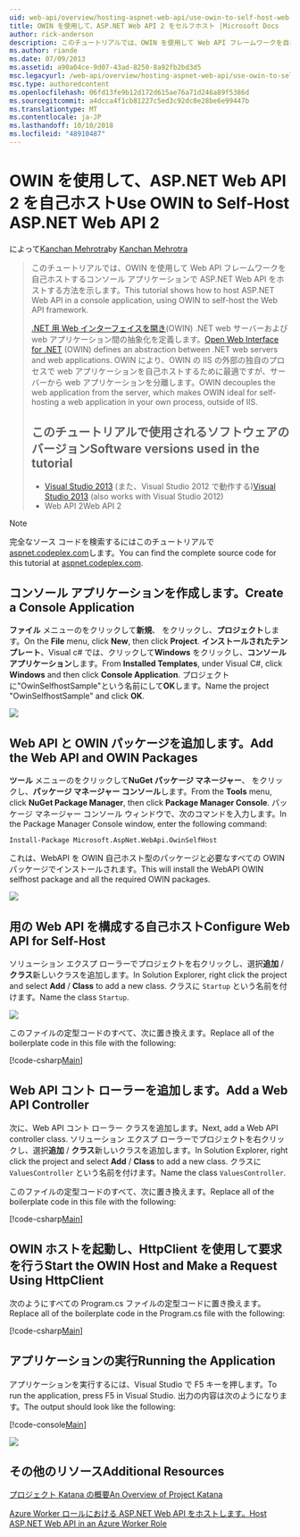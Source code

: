 ```yaml
---
uid: web-api/overview/hosting-aspnet-web-api/use-owin-to-self-host-web-api
title: OWIN を使用して、ASP.NET Web API 2 をセルフホスト |Microsoft Docs
author: rick-anderson
description: このチュートリアルでは、OWIN を使用して Web API フレームワークを自己ホストするコンソール アプリケーションで ASP.NET Web API をホストする方法を示します。 Web Interface for .NET (OWIN) d を開く.
ms.author: riande
ms.date: 07/09/2013
ms.assetid: a90a04ce-9d07-43ad-8250-8a92fb2bd3d5
msc.legacyurl: /web-api/overview/hosting-aspnet-web-api/use-owin-to-self-host-web-api
msc.type: authoredcontent
ms.openlocfilehash: 06fd13fe9b12d172d615ae76a71d246a89f5386d
ms.sourcegitcommit: a4dcca4f1cb81227c5ed3c92dc0e28be6e99447b
ms.translationtype: MT
ms.contentlocale: ja-JP
ms.lasthandoff: 10/10/2018
ms.locfileid: "48910487"
---
```

<a name="use-owin-to-self-host-aspnet-web-api-2"></a><span data-ttu-id="5cd56-104">OWIN を使用して、ASP.NET Web API 2 を自己ホスト</span><span class="sxs-lookup"><span data-stu-id="5cd56-104">Use OWIN to Self-Host ASP.NET Web API 2</span></span>
====================
<span data-ttu-id="5cd56-105">によって[Kanchan Mehrotra](https://twitter.com/kanchanmeh)</span><span class="sxs-lookup"><span data-stu-id="5cd56-105">by [Kanchan Mehrotra](https://twitter.com/kanchanmeh)</span></span>

> <span data-ttu-id="5cd56-106">このチュートリアルでは、OWIN を使用して Web API フレームワークを自己ホストするコンソール アプリケーションで ASP.NET Web API をホストする方法を示します。</span><span class="sxs-lookup"><span data-stu-id="5cd56-106">This tutorial shows how to host ASP.NET Web API in a console application, using OWIN to self-host the Web API framework.</span></span>
>
> <span data-ttu-id="5cd56-107">[.NET 用 Web インターフェイスを開き](http://owin.org)(OWIN) .NET web サーバーおよび web アプリケーション間の抽象化を定義します。</span><span class="sxs-lookup"><span data-stu-id="5cd56-107">[Open Web Interface for .NET](http://owin.org) (OWIN) defines an abstraction between .NET web servers and web applications.</span></span> <span data-ttu-id="5cd56-108">OWIN により、OWIN の IIS の外部の独自のプロセスで web アプリケーションを自己ホストするために最適ですが、サーバーから web アプリケーションを分離します。</span><span class="sxs-lookup"><span data-stu-id="5cd56-108">OWIN decouples the web application from the server, which makes OWIN ideal for self-hosting a web application in your own process, outside of IIS.</span></span>
>
> ## <a name="software-versions-used-in-the-tutorial"></a><span data-ttu-id="5cd56-109">このチュートリアルで使用されるソフトウェアのバージョン</span><span class="sxs-lookup"><span data-stu-id="5cd56-109">Software versions used in the tutorial</span></span>
>
>
> - <span data-ttu-id="5cd56-110">[Visual Studio 2013](https://my.visualstudio.com/Downloads?q=visual%20studio%202013) (また、Visual Studio 2012 で動作する)</span><span class="sxs-lookup"><span data-stu-id="5cd56-110">[Visual Studio 2013](https://my.visualstudio.com/Downloads?q=visual%20studio%202013) (also works with Visual Studio 2012)</span></span>
> - <span data-ttu-id="5cd56-111">Web API 2</span><span class="sxs-lookup"><span data-stu-id="5cd56-111">Web API 2</span></span>


> [!NOTE]
> <span data-ttu-id="5cd56-112">完全なソース コードを検索するにはこのチュートリアルで[aspnet.codeplex.com](https://aspnet.codeplex.com/SourceControl/latest#Samples/WebApi/OwinSelfhostSample/ReadMe.txt)します。</span><span class="sxs-lookup"><span data-stu-id="5cd56-112">You can find the complete source code for this tutorial at [aspnet.codeplex.com](https://aspnet.codeplex.com/SourceControl/latest#Samples/WebApi/OwinSelfhostSample/ReadMe.txt).</span></span>


## <a name="create-a-console-application"></a><span data-ttu-id="5cd56-113">コンソール アプリケーションを作成します。</span><span class="sxs-lookup"><span data-stu-id="5cd56-113">Create a Console Application</span></span>

<span data-ttu-id="5cd56-114">**ファイル** メニューのをクリックして**新規**、 をクリックし、**プロジェクト**します。</span><span class="sxs-lookup"><span data-stu-id="5cd56-114">On the **File** menu, click **New**, then click **Project**.</span></span> <span data-ttu-id="5cd56-115">**インストールされたテンプレート**、Visual c# では、クリックして**Windows**  をクリックし、**コンソール アプリケーション**します。</span><span class="sxs-lookup"><span data-stu-id="5cd56-115">From **Installed Templates**, under Visual C#, click **Windows** and then click **Console Application**.</span></span> <span data-ttu-id="5cd56-116">プロジェクトに"OwinSelfhostSample"という名前にして**OK**します。</span><span class="sxs-lookup"><span data-stu-id="5cd56-116">Name the project "OwinSelfhostSample" and click **OK**.</span></span>

[![](use-owin-to-self-host-web-api/_static/image2.png)](use-owin-to-self-host-web-api/_static/image1.png)

## <a name="add-the-web-api-and-owin-packages"></a><span data-ttu-id="5cd56-117">Web API と OWIN パッケージを追加します。</span><span class="sxs-lookup"><span data-stu-id="5cd56-117">Add the Web API and OWIN Packages</span></span>

<span data-ttu-id="5cd56-118">**ツール** メニューのをクリックして**NuGet パッケージ マネージャー**、 をクリックし、**パッケージ マネージャー コンソール**します。</span><span class="sxs-lookup"><span data-stu-id="5cd56-118">From the **Tools** menu, click **NuGet Package Manager**, then click **Package Manager Console**.</span></span> <span data-ttu-id="5cd56-119">パッケージ マネージャー コンソール ウィンドウで、次のコマンドを入力します。</span><span class="sxs-lookup"><span data-stu-id="5cd56-119">In the Package Manager Console window, enter the following command:</span></span>

`Install-Package Microsoft.AspNet.WebApi.OwinSelfHost`

<span data-ttu-id="5cd56-120">これは、WebAPI を OWIN 自己ホスト型のパッケージと必要なすべての OWIN パッケージでインストールされます。</span><span class="sxs-lookup"><span data-stu-id="5cd56-120">This will install the WebAPI OWIN selfhost package and all the required OWIN packages.</span></span>

[![](use-owin-to-self-host-web-api/_static/image4.png)](use-owin-to-self-host-web-api/_static/image3.png)

## <a name="configure-web-api-for-self-host"></a><span data-ttu-id="5cd56-121">用の Web API を構成する自己ホスト</span><span class="sxs-lookup"><span data-stu-id="5cd56-121">Configure Web API for Self-Host</span></span>

<span data-ttu-id="5cd56-122">ソリューション エクスプ ローラーでプロジェクトを右クリックし、選択**追加** / **クラス**新しいクラスを追加します。</span><span class="sxs-lookup"><span data-stu-id="5cd56-122">In Solution Explorer, right click the project and select **Add** / **Class** to add a new class.</span></span> <span data-ttu-id="5cd56-123">クラスに `Startup` という名前を付けます。</span><span class="sxs-lookup"><span data-stu-id="5cd56-123">Name the class `Startup`.</span></span>

![](use-owin-to-self-host-web-api/_static/image5.png)

<span data-ttu-id="5cd56-124">このファイルの定型コードのすべて、次に置き換えます。</span><span class="sxs-lookup"><span data-stu-id="5cd56-124">Replace all of the boilerplate code in this file with the following:</span></span>

[!code-csharp[Main](use-owin-to-self-host-web-api/samples/sample1.cs)]

## <a name="add-a-web-api-controller"></a><span data-ttu-id="5cd56-125">Web API コント ローラーを追加します。</span><span class="sxs-lookup"><span data-stu-id="5cd56-125">Add a Web API Controller</span></span>

<span data-ttu-id="5cd56-126">次に、Web API コント ローラー クラスを追加します。</span><span class="sxs-lookup"><span data-stu-id="5cd56-126">Next, add a Web API controller class.</span></span> <span data-ttu-id="5cd56-127">ソリューション エクスプ ローラーでプロジェクトを右クリックし、選択**追加** / **クラス**新しいクラスを追加します。</span><span class="sxs-lookup"><span data-stu-id="5cd56-127">In Solution Explorer, right click the project and select **Add** / **Class** to add a new class.</span></span> <span data-ttu-id="5cd56-128">クラスに `ValuesController` という名前を付けます。</span><span class="sxs-lookup"><span data-stu-id="5cd56-128">Name the class `ValuesController`.</span></span>

<span data-ttu-id="5cd56-129">このファイルの定型コードのすべて、次に置き換えます。</span><span class="sxs-lookup"><span data-stu-id="5cd56-129">Replace all of the boilerplate code in this file with the following:</span></span>

[!code-csharp[Main](use-owin-to-self-host-web-api/samples/sample2.cs)]

## <a name="start-the-owin-host-and-make-a-request-using-httpclient"></a><span data-ttu-id="5cd56-130">OWIN ホストを起動し、HttpClient を使用して要求を行う</span><span class="sxs-lookup"><span data-stu-id="5cd56-130">Start the OWIN Host and Make a Request Using HttpClient</span></span>

<span data-ttu-id="5cd56-131">次のようにすべての Program.cs ファイルの定型コードに置き換えます。</span><span class="sxs-lookup"><span data-stu-id="5cd56-131">Replace all of the boilerplate code in the Program.cs file with the following:</span></span>

[!code-csharp[Main](use-owin-to-self-host-web-api/samples/sample3.cs)]

## <a name="running-the-application"></a><span data-ttu-id="5cd56-132">アプリケーションの実行</span><span class="sxs-lookup"><span data-stu-id="5cd56-132">Running the Application</span></span>

<span data-ttu-id="5cd56-133">アプリケーションを実行するには、Visual Studio で F5 キーを押します。</span><span class="sxs-lookup"><span data-stu-id="5cd56-133">To run the application, press F5 in Visual Studio.</span></span> <span data-ttu-id="5cd56-134">出力の内容は次のようになります。</span><span class="sxs-lookup"><span data-stu-id="5cd56-134">The output should look like the following:</span></span>

[!code-console[Main](use-owin-to-self-host-web-api/samples/sample4.cmd)]

![](use-owin-to-self-host-web-api/_static/image6.png)

## <a name="additional-resources"></a><span data-ttu-id="5cd56-135">その他のリソース</span><span class="sxs-lookup"><span data-stu-id="5cd56-135">Additional Resources</span></span>

[<span data-ttu-id="5cd56-136">プロジェクト Katana の概要</span><span class="sxs-lookup"><span data-stu-id="5cd56-136">An Overview of Project Katana</span></span>](../../../aspnet/overview/owin-and-katana/an-overview-of-project-katana.md)

[<span data-ttu-id="5cd56-137">Azure Worker ロールにおける ASP.NET Web API をホストします。</span><span class="sxs-lookup"><span data-stu-id="5cd56-137">Host ASP.NET Web API in an Azure Worker Role</span></span>](host-aspnet-web-api-in-an-azure-worker-role.md)
